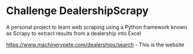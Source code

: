 # Challenge DealershipScrapy
A personal project to learn web scraping using a Python framework known as Scrapy to extract results from a dealership into Excel

https://www.machinerypete.com/dealerships/search - This is the website 

